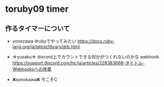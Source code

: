 # toruby09 timer


## 作るタイマーについて
- yonezawa
drubyでやってみたい
https://docs.ruby-lang.org/ja/latest/library/drb.html

- ☆yusaku☆
discord上でカウントできる何かがつくれないのかな
webhook
https://support.discord.com/hc/ja/articles/228383668-タイトル-Webhooksへの序章

- ❌sonokawa❌
今こそC
